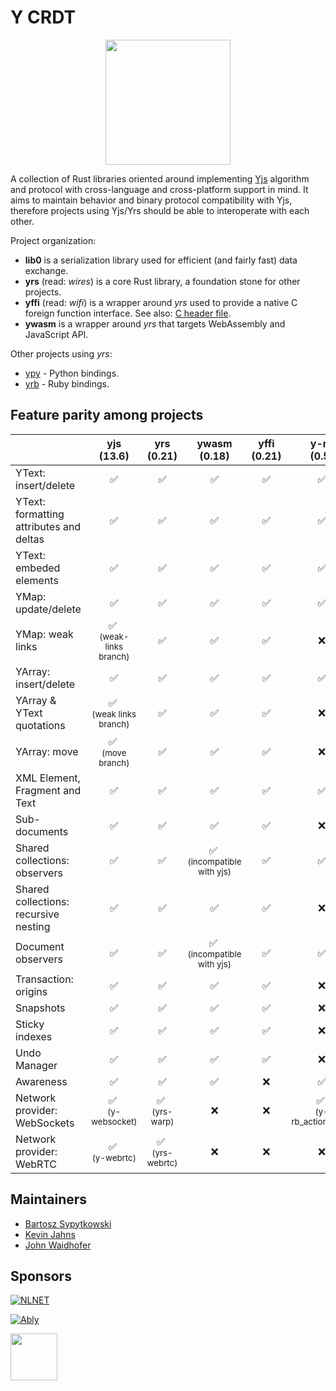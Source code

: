 # Y CRDT

<p align="center">
  <img src="logo-yrs.svg" width="200"/>
</p>

A collection of Rust libraries oriented around implementing [Yjs](https://yjs.dev/) algorithm and protocol with
cross-language and cross-platform support in mind. It aims to maintain behavior and binary protocol compatibility with
Yjs, therefore projects using Yjs/Yrs should be able to interoperate with each other.

Project organization:

- **lib0** is a serialization library used for efficient (and fairly fast) data exchange.
- **yrs** (read: *wires*) is a core Rust library, a foundation stone for other projects.
- **yffi** (read: *wifi*) is a wrapper around *yrs* used to provide a native C foreign function interface. See
  also: [C header file](https://github.com/y-crdt/y-crdt/blob/main/tests-ffi/include/libyrs.h).
- **ywasm** is a wrapper around *yrs* that targets WebAssembly and JavaScript API.

Other projects using *yrs*:

- [ypy](https://github.com/y-crdt/ypy) - Python bindings.
- [yrb](https://github.com/y-crdt/yrb) - Ruby bindings.

## Feature parity among projects

|                                         |                  yjs <br/>(13.6)                  |               yrs<br/>(0.21)               |                   ywasm<br/>(0.18)                    | yffi<br/>(0.21) |                  y-rb<br/>(0.5)                  |                y-py<br/>(0.6)                | ydotnet<br/>(0.4) | yswift<br/>(0.2) | y_ex<br/>(0.6) |
|-----------------------------------------|:-------------------------------------------------:|:------------------------------------------:|:-----------------------------------------------------:|:---------------:|:------------------------------------------------:|:--------------------------------------------:|:-----------------:|:----------------:|:--------------:|
| YText: insert/delete                    |                     &#x2705;                      |                  &#x2705;                  |                       &#x2705;                        |    &#x2705;     |                     &#x2705;                     |                   &#x2705;                   |     &#x2705;      |     &#x2705;     |    &#x2705;    |
| YText: formatting attributes and deltas |                     &#x2705;                      |                  &#x2705;                  |                       &#x2705;                        |    &#x2705;     |                     &#x2705;                     |                   &#x2705;                   |     &#x2705;      |     &#x2705;     |    &#x2705;    |
| YText: embeded elements                 |                     &#x2705;                      |                  &#x2705;                  |                       &#x2705;                        |    &#x2705;     |                     &#x2705;                     |                   &#x2705;                   |     &#x2705;      |     &#x2705;     |    &#x2705;    |
| YMap: update/delete                     |                     &#x2705;                      |                  &#x2705;                  |                       &#x2705;                        |    &#x2705;     |                     &#x2705;                     |                   &#x2705;                   |     &#x2705;      |     &#x2705;     |    &#x2705;    |
| YMap: weak links                        | &#x2705; <br/> <small>(weak-links branch)</small> |                  &#x2705;                  |                       &#x2705;                        |    &#x2705;     |                     &#x274C;                     |                   &#x274C;                   |     &#x274C;      |     &#x274C;     |    &#x274C;    |
| YArray: insert/delete                   |                     &#x2705;                      |                  &#x2705;                  |                       &#x2705;                        |    &#x2705;     |                     &#x2705;                     |                   &#x2705;                   |     &#x2705;      |     &#x2705;     |    &#x2705;    |
| YArray & YText quotations               | &#x2705; <br/> <small>(weak links branch)</small> |                  &#x2705;                  |                       &#x2705;                        |    &#x2705;     |                     &#x274C;                     |                   &#x274C;                   |     &#x274C;      |     &#x274C;     |    &#x2705;    |
| YArray: move                            |    &#x2705; <br/> <small>(move branch)</small>    |                  &#x2705;                  |                       &#x2705;                        |    &#x2705;     |                     &#x274C;                     |                   &#x2705;                   |     &#x2705;      |     &#x274C;     |    &#x2705;    |
| XML Element, Fragment and Text          |                     &#x2705;                      |                  &#x2705;                  |                       &#x2705;                        |    &#x2705;     |                     &#x2705;                     |                   &#x2705;                   |     &#x2705;      |     &#x274C;     |    &#x2705;    |
| Sub-documents                           |                     &#x2705;                      |                  &#x2705;                  |                       &#x2705;                        |    &#x2705;     |                     &#x274C;                     |                   &#x274C;                   |     &#x2705;      |     &#x274C;     |    &#x274C;    |
| Shared collections: observers           |                     &#x2705;                      |                  &#x2705;                  | &#x2705; <br/> <small>(incompatible with yjs)</small> |    &#x2705;     |                     &#x2705;                     |                   &#x2705;                   |     &#x2705;      |     &#x2705;     |    &#x274C;    |
| Shared collections: recursive nesting   |                     &#x2705;                      |                  &#x2705;                  |                       &#x2705;                        |    &#x2705;     |                     &#x274C;                     |                   &#x274C;                   |     &#x274C;      |     &#x274C;     |    &#x274C;    |
| Document observers                      |                     &#x2705;                      |                  &#x2705;                  | &#x2705; <br/> <small>(incompatible with yjs)</small> |    &#x2705;     |                     &#x2705;                     |                   &#x2705;                   |     &#x2705;      |                  |    &#x2705;    |
| Transaction: origins                    |                     &#x2705;                      |                  &#x2705;                  |                       &#x2705;                        |    &#x2705;     |                     &#x274C;                     |                   &#x274C;                   |     &#x2705;      |     &#x2705;     |    &#x2705;    |
| Snapshots                               |                     &#x2705;                      |                  &#x2705;                  |                       &#x2705;                        |    &#x2705;     |                     &#x274C;                     |                   &#x274C;                   |     &#x274C;      |     &#x274C;     |    &#x274C;    |
| Sticky indexes                          |                     &#x2705;                      |                  &#x2705;                  |                       &#x2705;                        |    &#x2705;     |                     &#x274C;                     |                   &#x274C;                   |     &#x2705;      |     &#x274C;     |    &#x274C;    |
| Undo Manager                            |                     &#x2705;                      |                  &#x2705;                  |                       &#x2705;                        |    &#x2705;     |                     &#x274C;                     |                   &#x274C;                   |     &#x2705;      |     &#x2705;     |    &#x274C;    |
| Awareness                               |                     &#x2705;                      |                  &#x2705;                  |                       &#x2705;                        |    &#x274C;     |                     &#x2705;                     |                   &#x274C;                   |     &#x2705;      |     &#x274C;     |    &#x2705;    |
| Network provider: WebSockets            |    &#x2705; <br/> <small>(y-websocket)</small>    |  &#x2705; <br/> <small>(yrs-warp)</small>  |                       &#x274C;                        |    &#x274C;     | &#x2705; <br/> <small>(y-rb_actioncable)</small> | &#x2705; <br/><small>(ypy-websocket)</small> |     &#x2705;      |     &#x274C;     |    &#x274C;    |
| Network provider: WebRTC                |     &#x2705; <br/> <small>(y-webrtc)</small>      | &#x2705; <br/> <small>(yrs-webrtc)</small> |                       &#x274C;                        |    &#x274C;     |                     &#x274C;                     |                   &#x274C;                   |     &#x274C;      |     &#x274C;     |    &#x274C;    |

## Maintainers

- [Bartosz Sypytkowski](https://github.com/Horusiath)
- [Kevin Jahns](https://github.com/dmonad)
- [John Waidhofer](https://github.com/Waidhoferj)

## Sponsors

[![NLNET](https://nlnet.nl/image/logo_nlnet.svg)](https://nlnet.nl/)

[![Ably](https://voltaire.ably.com/static/ably-logo-46433d9937b94509fc62ef6dd6d94ff1.png)](https://ably.com/)

<a href="https://www.appflowy.io/"><img src="https://raw.githubusercontent.com/AppFlowy-IO/AppFlowy/main/doc/imgs/appflowy-logo-white.svg" height="75px"/></a>
